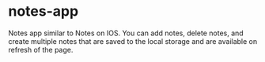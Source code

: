 # notes-app
Notes app similar to Notes on IOS. You can add notes, delete notes, and create multiple notes that are saved to the local storage and are available on refresh of the page. 
